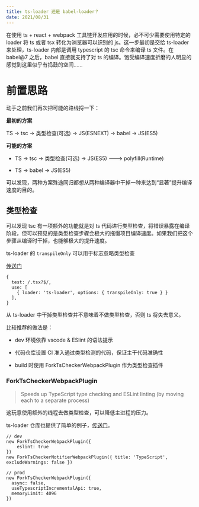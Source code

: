```yaml
---
title: ts-loader 还是 babel-loader？
date: 2021/08/31
---
```

在使用 ts + react + webpack 工具链开发应用的时候，必不可少需要使用特定的 loader 将 ts 或者 tsx 转化为浏览器可以识别的 js。这一步最初是交给 ts-loader 来处理，ts-loader 内部是调用 typescript 的 tsc 命令来编译 ts 文件。在 babel@7 之后，babel 直接就支持了对 ts 的编译。饱受编译速度折磨的人明显的感觉到这里似乎有捣鼓的空间......

# 前置思路

动手之前我们再次把可能的路线捋一下：

**最初的方案**

TS -> tsc -> 类型检查(可选) -> JS(ESNEXT) -> babel -> JS(ES5)

**可能的方案**

* TS -> tsc -> 类型检查(可选) -> JS(ES5) ---> polyfill(Runtime)

* TS -> babel -> JS(ES5)

可以发现，两种方案殊途同归都想从两种编译器中干掉一种来达到“显著”提升编译速度的目的。

## 类型检查

可以发现 tsc 有一项额外的功能就是对 ts 代码进行类型检查，将错误暴露在编译阶段，但可以预见的是类型检查步骤会极大的拖慢项目编译速度。如果我们把这个步骤从编译时干掉，也能够极大的提升速度。

ts-loader 的 `transpileOnly` 可以用于标志忽略类型检查

[传送门](https://github.com/TypeStrong/ts-loader#transpileonly)

```
{
  test: /.tsx?$/,
  use: [
    { loader: 'ts-loader', options: { transpileOnly: true } }
  ],
}
```

从 ts-loader 中干掉类型检查并不意味着不做类型检查，否则 ts 将失去意义。

比较推荐的做法是：

* dev 环境依靠 vscode & ESlint 的语法提示

* 代码仓库设置 CI 准入通过类型检测的代码，保证主干代码准确性

* build 时使用 ForkTsCheckerWebpackPlugin 作为类型检查插件

### ForkTsCheckerWebpackPlugin

> Speeds up TypeScript type checking and ESLint linting (by moving each to a separate process)

这玩意使用额外的线程去做类型检查，可以降低主进程的压力。

ts-loader 仓库也提供了简单的例子，[传送门](https://github.com/TypeStrong/ts-loader/tree/main/examples/fork-ts-checker-webpack-plugin)。

```
// dev
new ForkTsCheckerWebpackPlugin({
    eslint: true
})
new ForkTsCheckerNotifierWebpackPlugin({ title: 'TypeScript', excludeWarnings: false })

// prod
new ForkTsCheckerWebpackPlugin({
  async: false,
  useTypescriptIncrementalApi: true,
  memoryLimit: 4096
})
```